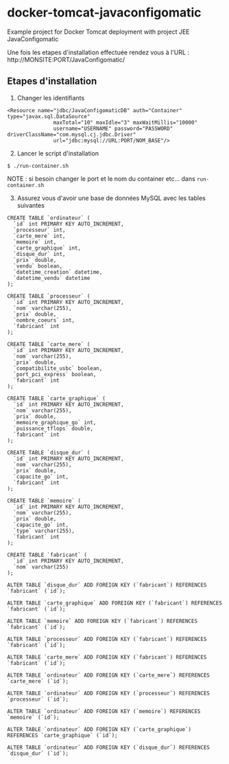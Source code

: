 # docker-tomcat-javaconfigomatic
Example project for Docker Tomcat deployment with project JEE JavaConfigomatic

Une fois les etapes d'installation effectuée rendez vous à l'URL : http://MONSITE:PORT/JavaConfigomatic/

## Etapes d'installation

1. Changer les identifiants
```
<Resource name="jdbc/JavaConfigomaticDB" auth="Container" type="javax.sql.DataSource"
               maxTotal="10" maxIdle="3" maxWaitMillis="10000"
               username="USERNAME" password="PASSWORD" driverClassName="com.mysql.cj.jdbc.Driver"
               url="jdbc:mysql://URL:PORT/NOM_BASE"/>
```

2. Lancer le script d'installation
```
$ ./run-container.sh
```
NOTE : si besoin changer le port et le nom du container etc... dans `run-container.sh`


3. Assurez vous d'avoir une base de données MySQL avec les tables suivantes
```
CREATE TABLE `ordinateur` (
  `id` int PRIMARY KEY AUTO_INCREMENT,
  `processeur` int,
  `carte_mere` int,
  `memoire` int,
  `carte_graphique` int,
  `disque_dur` int,
  `prix` double,
  `vendu` boolean,
  `datetime_creation` datetime,
  `datetime_vendu` datetime
);

CREATE TABLE `processeur` (
  `id` int PRIMARY KEY AUTO_INCREMENT,
  `nom` varchar(255),
  `prix` double,
  `nombre_coeurs` int,
  `fabricant` int
);

CREATE TABLE `carte_mere` (
  `id` int PRIMARY KEY AUTO_INCREMENT,
  `nom` varchar(255),
  `prix` double,
  `compatibilite_usbc` boolean,
  `port_pci_express` boolean,
  `fabricant` int
);

CREATE TABLE `carte_graphique` (
  `id` int PRIMARY KEY AUTO_INCREMENT,
  `nom` varchar(255),
  `prix` double,
  `memoire_graphique_go` int,
  `puissance_tflops` double,
  `fabricant` int
);

CREATE TABLE `disque_dur` (
  `id` int PRIMARY KEY AUTO_INCREMENT,
  `nom` varchar(255),
  `prix` double,
  `capacite_go` int,
  `fabricant` int
);

CREATE TABLE `memoire` (
  `id` int PRIMARY KEY AUTO_INCREMENT,
  `nom` varchar(255),
  `prix` double,
  `capacite_go` int,
  `type` varchar(255),
  `fabricant` int
);

CREATE TABLE `fabricant` (
  `id` int PRIMARY KEY AUTO_INCREMENT,
  `nom` varchar(255)
);

ALTER TABLE `disque_dur` ADD FOREIGN KEY (`fabricant`) REFERENCES `fabricant` (`id`);

ALTER TABLE `carte_graphique` ADD FOREIGN KEY (`fabricant`) REFERENCES `fabricant` (`id`);

ALTER TABLE `memoire` ADD FOREIGN KEY (`fabricant`) REFERENCES `fabricant` (`id`);

ALTER TABLE `processeur` ADD FOREIGN KEY (`fabricant`) REFERENCES `fabricant` (`id`);

ALTER TABLE `carte_mere` ADD FOREIGN KEY (`fabricant`) REFERENCES `fabricant` (`id`);

ALTER TABLE `ordinateur` ADD FOREIGN KEY (`carte_mere`) REFERENCES `carte_mere` (`id`);

ALTER TABLE `ordinateur` ADD FOREIGN KEY (`processeur`) REFERENCES `processeur` (`id`);

ALTER TABLE `ordinateur` ADD FOREIGN KEY (`memoire`) REFERENCES `memoire` (`id`);

ALTER TABLE `ordinateur` ADD FOREIGN KEY (`carte_graphique`) REFERENCES `carte_graphique` (`id`);

ALTER TABLE `ordinateur` ADD FOREIGN KEY (`disque_dur`) REFERENCES `disque_dur` (`id`);

```
